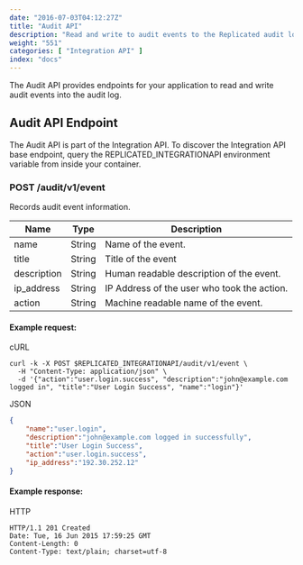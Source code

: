 ```yaml
---
date: "2016-07-03T04:12:27Z"
title: "Audit API"
description: "Read and write to audit events to the Replicated audit log."
weight: "551"
categories: [ "Integration API" ]
index: "docs"
---
```


The Audit API provides endpoints for your application to read and write audit events into the audit log.

## Audit API Endpoint

The Audit API is part of the Integration API. To discover the Integration API base endpoint, query the REPLICATED_INTEGRATIONAPI environment variable from inside your container.

### POST /audit/v1/event

Records audit event information.

| Name | Type | Description |
|---|---|---|
| name | String | Name of the event. |
| title| String | Title of the event |
| description| String | Human readable description of the event. |
| ip_address| String | IP Address of the user who took the action. |
| action | String | Machine readable name of the event. |

#### Example request:

cURL
```shell
curl -k -X POST $REPLICATED_INTEGRATIONAPI/audit/v1/event \
  -H "Content-Type: application/json" \
  -d '{"action":"user.login.success", "description":"john@example.com logged in", "title":"User Login Success", "name":"login"}'
```

JSON
```json
{  
    "name":"user.login",
    "description":"john@example.com logged in successfully",
    "title":"User Login Success",
    "action":"user.login.success",
    "ip_address":"192.30.252.12"
}
```

#### Example response:

HTTP
```
HTTP/1.1 201 Created
Date: Tue, 16 Jun 2015 17:59:25 GMT
Content-Length: 0
Content-Type: text/plain; charset=utf-8
```
